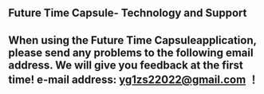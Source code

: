 ## Future Time Capsule- Technology and Support


## When using the Future Time Capsuleapplication, please send any problems to the following email address. We will give you feedback at the first time! e-mail address: yg1zs22022@gmail.com ！
